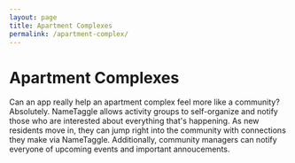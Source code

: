 ```yaml
---
layout: page
title: Apartment Complexes
permalink: /apartment-complex/
---
```


<h1 class="perm-marker">Apartment Complexes</h1>

Can an app really help an apartment complex feel more like a community? Absolutely. NameTaggle allows activity groups to self-organize and notify those who are interested about everything that's happening. As new residents move in, they can jump right into the community with connections they make via NameTaggle. Additionally, community managers can notify everyone of upcoming events and important annoucements. 
